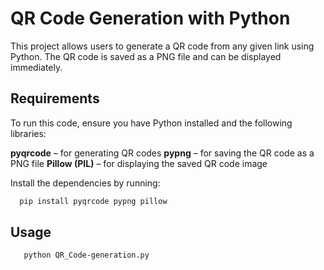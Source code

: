 # QR Code Generation with Python

This project allows users to generate a QR code from any given link using Python. The QR code is saved as a PNG file and can be displayed immediately.

## Requirements

To run this code, ensure you have Python installed and the following libraries:

**pyqrcode** – for generating QR codes
**pypng** – for saving the QR code as a PNG file
**Pillow (PIL)** – for displaying the saved QR code image

Install the dependencies by running:  

 ```bash
   pip install pyqrcode pypng pillow
   ```

## Usage

```bash
   python QR_Code-generation.py
   ```

